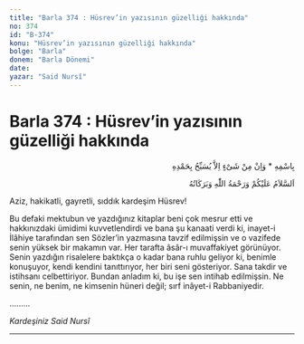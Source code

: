 ```yaml
---
title: "Barla 374 : Hüsrev’in yazısının güzelliği hakkında"
no: 374
id: "B-374"
konu: "Hüsrev’in yazısının güzelliği hakkında"
bolge: "Barla"
donem: "Barla Dönemi"
date: 
yazar: "Said Nursî"
---
```


# Barla 374 : Hüsrev’in yazısının güzelliği hakkında

<p class="arabic" dir="rtl" title="Meal: “O’nun adıyla” * “Hiçbir şey yoktur ki O'nu hamd ile tesbih etmesin” [İsrâ Suresi, 17:44]">بِاسْمِهِ * وَاِنْ مِنْ شَىْءٍ اِلاَّ يُسَبِّحُ بِحَمْدِهِ</p>

<p class="arabic" dir="rtl" title="Meal: “Allah’ın selâmı, rahmeti ve bereketleri, üzerinize olsun.”">اَلسَّلاَمُ عَلَيْكُمْ وَرَحْمَةُ اللّٰهِ وَبَرَكَاتُهُ</p>

Aziz, hakikatli, gayretli, sıddık kardeşim Hüsrev!

Bu defaki mektubun ve yazdığınız kitaplar beni çok mesrur etti ve hakkınızdaki ümidimi kuvvetlendirdi ve bana şu kanaati verdi ki, inayet-i İlâhiye tarafından sen Sözler’in yazmasına tavzif edilmişsin ve o vazifede senin yüksek bir makamın var. Her tarafta âsâr-ı muvaffakiyet görünüyor. Senin yazdığın risalelere baktıkça o kadar bana ruhlu geliyor ki, benimle konuşuyor, kendi kendini tanıttırıyor, her biri seni gösteriyor. Sana takdir ve istihsanı celbettiriyor. Bundan anladım ki, bu işe sen intihab edilmişsin. Ne senin, ne benim, ne kimsenin hüneri değil; sırf inâyet-i Rabbaniyedir.

.........

*Kardeşiniz*
*Said Nursî*

***
